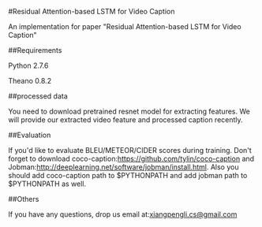 #Residual Attention-based LSTM for Video Caption

An implementation for paper "Residual Attention-based LSTM for Video Caption"

##Requirements

 Python 2.7.6

 Theano 0.8.2

##processed data

 You need to download pretrained resnet model for extracting features.
 We will provide our extracted video feature and processed caption recently.

##Evaluation

 If you'd like to evaluate BLEU/METEOR/CIDER scores during training. Don't forget
 to download coco-caption:https://github.com/tylin/coco-caption and Jobman:http://deeplearning.net/software/jobman/install.html.
 Also you should add coco-caption path to $PYTHONPATH and add jobman path to $PYTHONPATH as well.

##Others

 If you have any questions, drop us email at:xiangpengli.cs@gmail.com
